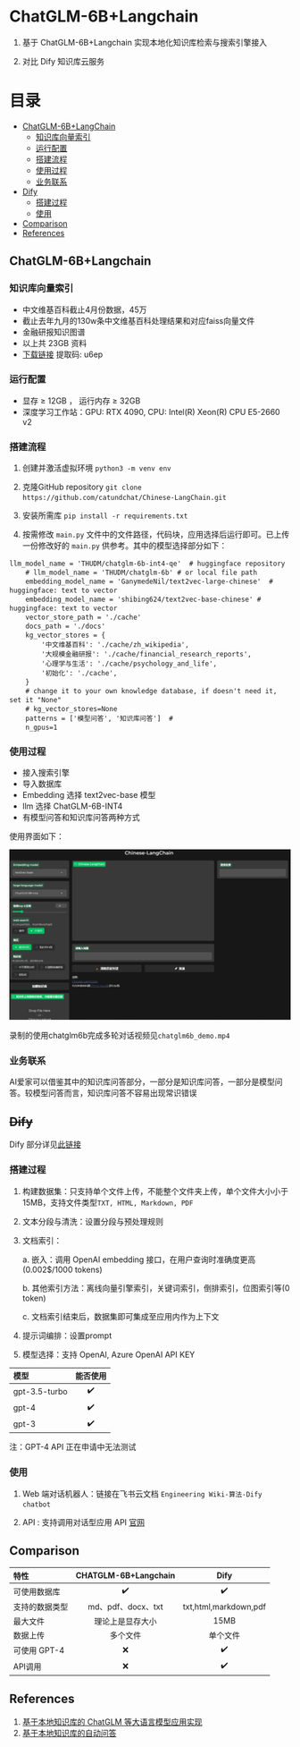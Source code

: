 # ChatGLM-6B+Langchain

1. 基于 ChatGLM-6B+Langchain 实现本地化知识库检索与搜索引擎接入

2. 对比 Dify 知识库云服务

# 目录

- [ChatGLM-6B+LangChain](#ChatGLM-6B+LangChain)
  - [知识库向量索引](#知识库向量索引)
  - [运行配置](#运行配置)
  - [搭建流程](#搭建流程)
  - [使用过程](#使用过程)
  - [业务联系](#业务联系)
- [Dify](#Dify)
  - [搭建过程](#搭建过程)
  - [使用](#使用)
- [Comparison](#Comparison)
- [References](#References)

## ChatGLM-6B+Langchain

### 知识库向量索引

- 中文维基百科截止4月份数据，45万
- 截止去年九月的130w条中文维基百科处理结果和对应faiss向量文件
- 金融研报知识图谱
- 以上共 23GB 资料
- [下载链接](https://pan.baidu.com/s/1lcI1JHArTWlOpcSiDH1O3A) 提取码: u6ep

### 运行配置

- 显存 ≥ 12GB ， 运行内存 ≥ 32GB
- 深度学习工作站：GPU: RTX 4090, CPU: Intel(R) Xeon(R) CPU E5-2660 v2

### 搭建流程

1. 创建并激活虚拟环境 `python3 -m venv env`

2. 克隆GitHub repository `git clone https://github.com/catundchat/Chinese-LangChain.git`

3. 安装所需库 `pip install -r requirements.txt`

4. 按需修改 `main.py` 文件中的文件路径，代码块，应用选择后运行即可。已上传一份修改好的 `main.py` 供参考。其中的模型选择部分如下：

```
llm_model_name = 'THUDM/chatglm-6b-int4-qe'  # huggingface repository
    # llm_model_name = 'THUDM/chatglm-6b' # or local file path
    embedding_model_name = 'GanymedeNil/text2vec-large-chinese'  # huggingface: text to vector
    embedding_model_name = 'shibing624/text2vec-base-chinese' # huggingface: text to vector
    vector_store_path = './cache'
    docs_path = './docs'
    kg_vector_stores = {
        '中文维基百科': './cache/zh_wikipedia',
        '大规模金融研报': './cache/financial_research_reports',
        '心理学与生活': './cache/psychology_and_life',
        '初始化': './cache',
    }  
    # change it to your own knowledge database, if doesn't need it, set it "None"
    # kg_vector_stores=None
    patterns = ['模型问答', '知识库问答']  #
    n_gpus=1
```

### 使用过程

- 接入搜索引擎
- 导入数据库
- Embedding 选择 text2vec-base 模型
- llm 选择 ChatGLM-6B-INT4 
- 有模型问答和知识库问答两种方式

使用界面如下：

![chinese_langchain](chinese_langchain.JPG)

录制的使用chatglm6b完成多轮对话视频见`chatglm6b_demo.mp4`

### 业务联系

AI爱家可以借鉴其中的知识库问答部分，一部分是知识库问答，一部分是模型问答。较模型问答而言，知识库问答不容易出现常识错误

## ~~Dify~~

Dify 部分详见[此链接](https://github.com/catundchat/Dify_chatbot)

### 搭建过程

1. 构建数据集：只支持单个文件上传，不能整个文件夹上传，单个文件大小小于15MB，支持文件类型`TXT, HTML, Markdown, PDF`

2. 文本分段与清洗：设置分段与预处理规则
   
3. 文档索引：

    a. 嵌入：调用 OpenAI embedding 接口，在用户查询时准确度更高(0.002$/1000 tokens)
   
    b. 其他索引方法：离线向量引擎索引，关键词索引，倒排索引，位图索引等(0 token)
    
    c. 文档索引结束后，数据集即可集成至应用内作为上下文
    
4. 提示词编排：设置prompt

5. 模型选择：支持 OpenAI, Azure OpenAI API KEY

| 模型 | 能否使用 |
|:---|:---:|
| gpt-3.5-turbo | ✔️ |
| gpt-4 | ✔️ |
|gpt-3|✔️|

注：GPT-4 API 正在申请中无法测试

### 使用

1. Web 端对话机器人：链接在飞书云文档 `Engineering Wiki-算法-Dify chatbot`

2. API : 支持调用对话型应用 API  [官网](https://dify.ai) 

## Comparison

| 特性 | CHATGLM-6B+Langchain | Dify |
|:---|:---:|:---:|
| 可使用数据库 | ✔️ | ✔️ |
| 支持的数据类型 | md、pdf、docx、txt | txt,html,markdown,pdf |
|最大文件|理论上是显存大小|15MB|
|数据上传|多个文件|单个文件|
|   可使用 GPT-4  |  ❌  |  ✔️   |
|API调用|❌|✔️|

## References

1. [基于本地知识库的 ChatGLM 等大语言模型应用实现](https://github.com/imClumsyPanda/langchain-ChatGLM)
2. [基于本地知识库的自动问答](https://github.com/thomas-yanxin/LangChain-ChatGLM-Webui)


